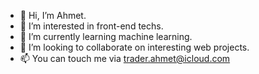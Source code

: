 - 👋 Hi, I’m Ahmet. 
- 👀 I’m interested in front-end techs. 
- 🌱 I’m currently learning machine learning. 
- 💞️ I’m looking to collaborate on interesting web projects.  
- 📫 You can touch me via trader.ahmet@icloud.com

<!---
its-my-space/its-my-space is a ✨ special ✨ repository because its `README.md` (this file) appears on your GitHub profile.
You can click the Preview link to take a look at your changes.
--->
